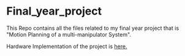 # Final_year_project
This Repo contains all the files related to my final year project that is "Motion Planning of a multi-manipulator System".

Hardware Implementation of the project is [here.](https://youtu.be/mQ1uSM5DIxM)



